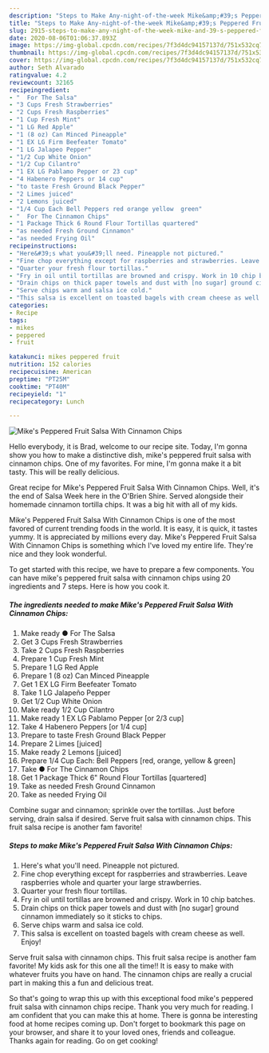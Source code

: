 ```yaml
---
description: "Steps to Make Any-night-of-the-week Mike&amp;#39;s Peppered Fruit Salsa With Cinnamon Chips"
title: "Steps to Make Any-night-of-the-week Mike&amp;#39;s Peppered Fruit Salsa With Cinnamon Chips"
slug: 2915-steps-to-make-any-night-of-the-week-mike-and-39-s-peppered-fruit-salsa-with-cinnamon-chips
date: 2020-08-06T01:06:37.893Z
image: https://img-global.cpcdn.com/recipes/7f3d4dc94157137d/751x532cq70/mikes-peppered-fruit-salsa-with-cinnamon-chips-recipe-main-photo.jpg
thumbnail: https://img-global.cpcdn.com/recipes/7f3d4dc94157137d/751x532cq70/mikes-peppered-fruit-salsa-with-cinnamon-chips-recipe-main-photo.jpg
cover: https://img-global.cpcdn.com/recipes/7f3d4dc94157137d/751x532cq70/mikes-peppered-fruit-salsa-with-cinnamon-chips-recipe-main-photo.jpg
author: Seth Alvarado
ratingvalue: 4.2
reviewcount: 32165
recipeingredient:
- "  For The Salsa"
- "3 Cups Fresh Strawberries"
- "2 Cups Fresh Raspberries"
- "1 Cup Fresh Mint"
- "1 LG Red Apple"
- "1 (8 oz) Can Minced Pineapple"
- "1 EX LG Firm Beefeater Tomato"
- "1 LG Jalapeo Pepper"
- "1/2 Cup White Onion"
- "1/2 Cup Cilantro"
- "1 EX LG Pablamo Pepper or 23 cup"
- "4 Habenero Peppers or 14 cup"
- "to taste Fresh Ground Black Pepper"
- "2 Limes juiced"
- "2 Lemons juiced"
- "1/4 Cup Each Bell Peppers red orange yellow  green"
- "  For The Cinnamon Chips"
- "1 Package Thick 6 Round Flour Tortillas quartered"
- "as needed Fresh Ground Cinnamon"
- "as needed Frying Oil"
recipeinstructions:
- "Here&#39;s what you&#39;ll need. Pineapple not pictured."
- "Fine chop everything except for raspberries and strawberries. Leave raspberries whole and quarter your large strawberries."
- "Quarter your fresh flour tortillas."
- "Fry in oil until tortillas are browned and crispy. Work in 10 chip batches."
- "Drain chips on thick paper towels and dust with [no sugar] ground cinnamon immediately so it sticks to chips."
- "Serve chips warm and salsa ice cold."
- "This salsa is excellent on toasted bagels with cream cheese as well. Enjoy!"
categories:
- Recipe
tags:
- mikes
- peppered
- fruit

katakunci: mikes peppered fruit 
nutrition: 152 calories
recipecuisine: American
preptime: "PT25M"
cooktime: "PT40M"
recipeyield: "1"
recipecategory: Lunch

---
```



![Mike&#39;s Peppered Fruit Salsa With Cinnamon Chips](https://img-global.cpcdn.com/recipes/7f3d4dc94157137d/751x532cq70/mikes-peppered-fruit-salsa-with-cinnamon-chips-recipe-main-photo.jpg)

Hello everybody, it is Brad, welcome to our recipe site. Today, I'm gonna show you how to make a distinctive dish, mike&#39;s peppered fruit salsa with cinnamon chips. One of my favorites. For mine, I'm gonna make it a bit tasty. This will be really delicious.

Great recipe for Mike&#39;s Peppered Fruit Salsa With Cinnamon Chips. Well, it&#39;s the end of Salsa Week here in the O&#39;Brien Shire. Served alongside their homemade cinnamon tortilla chips. It was a big hit with all of my kids.

Mike&#39;s Peppered Fruit Salsa With Cinnamon Chips is one of the most favored of current trending foods in the world. It is easy, it is quick, it tastes yummy. It is appreciated by millions every day. Mike&#39;s Peppered Fruit Salsa With Cinnamon Chips is something which I've loved my entire life. They're nice and they look wonderful.


To get started with this recipe, we have to prepare a few components. You can have mike&#39;s peppered fruit salsa with cinnamon chips using 20 ingredients and 7 steps. Here is how you cook it.

<!--inarticleads1-->

##### The ingredients needed to make Mike&#39;s Peppered Fruit Salsa With Cinnamon Chips:

1. Make ready  ● For The Salsa
1. Get 3 Cups Fresh Strawberries
1. Take 2 Cups Fresh Raspberries
1. Prepare 1 Cup Fresh Mint
1. Prepare 1 LG Red Apple
1. Prepare 1 (8 oz) Can Minced Pineapple
1. Get 1 EX LG Firm Beefeater Tomato
1. Take 1 LG Jalapeño Pepper
1. Get 1/2 Cup White Onion
1. Make ready 1/2 Cup Cilantro
1. Make ready 1 EX LG Pablamo Pepper [or 2/3 cup]
1. Take 4 Habenero Peppers [or 1/4 cup]
1. Prepare to taste Fresh Ground Black Pepper
1. Prepare 2 Limes [juiced]
1. Make ready 2 Lemons [juiced]
1. Prepare 1/4 Cup Each: Bell Peppers [red, orange, yellow &amp; green]
1. Take  ● For The Cinnamon Chips
1. Get 1 Package Thick 6&#34; Round Flour Tortillas [quartered]
1. Take as needed Fresh Ground Cinnamon
1. Take as needed Frying Oil


Combine sugar and cinnamon; sprinkle over the tortillas. Just before serving, drain salsa if desired. Serve fruit salsa with cinnamon chips. This fruit salsa recipe is another fam favorite! 

<!--inarticleads2-->

##### Steps to make Mike&#39;s Peppered Fruit Salsa With Cinnamon Chips:

1. Here&#39;s what you&#39;ll need. Pineapple not pictured.
1. Fine chop everything except for raspberries and strawberries. Leave raspberries whole and quarter your large strawberries.
1. Quarter your fresh flour tortillas.
1. Fry in oil until tortillas are browned and crispy. Work in 10 chip batches.
1. Drain chips on thick paper towels and dust with [no sugar] ground cinnamon immediately so it sticks to chips.
1. Serve chips warm and salsa ice cold.
1. This salsa is excellent on toasted bagels with cream cheese as well. Enjoy!


Serve fruit salsa with cinnamon chips. This fruit salsa recipe is another fam favorite! My kids ask for this one all the time!! It is easy to make with whatever fruits you have on hand. The cinnamon chips are really a crucial part in making this a fun and delicious treat. 

So that's going to wrap this up with this exceptional food mike&#39;s peppered fruit salsa with cinnamon chips recipe. Thank you very much for reading. I am confident that you can make this at home. There is gonna be interesting food at home recipes coming up. Don't forget to bookmark this page on your browser, and share it to your loved ones, friends and colleague. Thanks again for reading. Go on get cooking!
